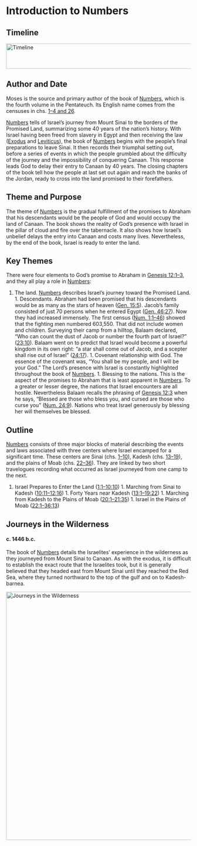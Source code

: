 
# Introduction to Numbers

## Timeline

 [ <img src="https:https://www.esv.org//static.esvmedia.orghttps://www.esv.org/media/esv-global-study-biblehttps://www.esv.org/images/mediumhttps://www.esv.org/chart_04_timeline.png" alt="Timeline" width="700" height="69"/> ](https:https://www.esv.org//static.esvmedia.orghttps://www.esv.org/media/esv-global-study-biblehttps://www.esv.org/images/big/chart_04_timeline.png) 

## Author and Date

Moses is the source and primary author of the book of [Numbers](https://www.esv.org/Numbers+1%3A1%E2%80%9336%3A13/), which is the fourth volume in the Pentateuch. Its English name comes from the censuses in chs. [1–4 and 26](https://www.esv.org/Numbers+1%3A1%E2%80%934%3A49%2C+26%3A1%E2%80%9365/).

[Numbers](https://www.esv.org/Numbers+1%3A1%E2%80%9336%3A13/) tells of Israel’s journey from Mount Sinai to the borders of the Promised Land, summarizing some 40 years of the nation’s history. With Israel having been freed from slavery in Egypt and then receiving the law ([Exodus](https://www.esv.org/Exodus+1%3A1%E2%80%9340%3A38/) and [Leviticus](https://www.esv.org/Leviticus+1%3A1%E2%80%9327%3A34/)), the book of [Numbers](https://www.esv.org/Numbers+1%3A1%E2%80%9336%3A13/) begins with the people’s final preparations to leave Sinai. It then records their triumphal setting out, before a series of events in which the people grumbled about the difficulty of the journey and the impossibility of conquering Canaan. This response leads God to delay their entry to Canaan by 40 years. The closing chapters of the book tell how the people at last set out again and reach the banks of the Jordan, ready to cross into the land promised to their forefathers.

## Theme and Purpose

The theme of [Numbers](https://www.esv.org/Numbers+1%3A1%E2%80%9336%3A13/) is the gradual fulfillment of the promises to Abraham that his descendants would be the people of God and would occupy the land of Canaan. The book shows the reality of God’s presence with Israel in the pillar of cloud and fire over the tabernacle. It also shows how Israel’s unbelief delays the entry into Canaan and costs many lives. Nevertheless, by the end of the book, Israel is ready to enter the land.

## Key Themes

There were four elements to God’s promise to Abraham in [Genesis 12:1–3](https://www.esv.org/Genesis+12%3A1%E2%80%933/), and they all play a role in [Numbers](https://www.esv.org/Numbers+1%3A1%E2%80%9336%3A13/):
1. The land. [Numbers](https://www.esv.org/Numbers+1%3A1%E2%80%9336%3A13/) describes Israel’s journey toward the Promised Land. 1. Descendants. Abraham had been promised that his descendants would be as many as the stars of heaven ([Gen. 15:5](https://www.esv.org/Genesis+15%3A5/)). Jacob’s family consisted of just 70 persons when he entered Egypt ([Gen. 46:27](https://www.esv.org/Genesis+46%3A27/)). Now they had increased immensely. The first census ([Num. 1:1–46](https://www.esv.org/Numbers+1%3A1%E2%80%9346/)) showed that the fighting men numbered 603,550. That did not include women and children. Surveying their camp from a hilltop, Balaam declared, “Who can count the dust of Jacob or number the fourth part of Israel?” ([23:10](https://www.esv.org/Numbers+23%3A10/)). Balaam went on to predict that Israel would become a powerful kingdom in its own right: “a star shall come out of Jacob, and a scepter shall rise out of Israel” ([24:17](https://www.esv.org/Numbers+24%3A17/)). 1. Covenant relationship with God. The essence of the covenant was, “You shall be my people, and I will be your God.” The Lord’s presence with Israel is constantly highlighted throughout the book of [Numbers](https://www.esv.org/Numbers+1%3A1%E2%80%9336%3A13/). 1. Blessing to the nations. This is the aspect of the promises to Abraham that is least apparent in [Numbers](https://www.esv.org/Numbers+1%3A1%E2%80%9336%3A13/). To a greater or lesser degree, the nations that Israel encounters are all hostile. Nevertheless Balaam recalls the phrasing of [Genesis 12:3](https://www.esv.org/Genesis+12%3A3/) when he says, “Blessed are those who bless you, and cursed are those who curse you” ([Num. 24:9](https://www.esv.org/Numbers+24%3A9/)). Nations who treat Israel generously by blessing her will themselves be blessed. 
## Outline

[Numbers](https://www.esv.org/Numbers+1%3A1%E2%80%9336%3A13/) consists of three major blocks of material describing the events and laws associated with three centers where Israel encamped for a significant time. These centers are Sinai (chs. [1–10](https://www.esv.org/Numbers+1%3A1%E2%80%9310%3A36/)), Kadesh (chs. [13–19](https://www.esv.org/Numbers+13%3A1%E2%80%9319%3A22/)), and the plains of Moab (chs. [22–36](https://www.esv.org/Numbers+22%3A1%E2%80%9336%3A13/)). They are linked by two short travelogues recording what occurred as Israel journeyed from one camp to the next.
1. Israel Prepares to Enter the Land ([1:1–10:10](https://www.esv.org/Numbers+1%3A1%E2%80%9310%3A10/)) 1. Marching from Sinai to Kadesh ([10:11–12:16](https://www.esv.org/Numbers+10%3A11%E2%80%9312%3A16/)) 1. Forty Years near Kadesh ([13:1–19:22](https://www.esv.org/Numbers+13%3A1%E2%80%9319%3A22/)) 1. Marching from Kadesh to the Plains of Moab ([20:1–21:35](https://www.esv.org/Numbers+20%3A1%E2%80%9321%3A35/)) 1. Israel in the Plains of Moab ([22:1–36:13](https://www.esv.org/Numbers+22%3A1%E2%80%9336%3A13/)) 
## Journeys in the Wilderness

#### c. 1446 b.c.

The book of [Numbers](https://www.esv.org/Numbers+1%3A1%E2%80%9336%3A13/) details the Israelites’ experience in the wilderness as they journeyed from Mount Sinai to Canaan. As with the exodus, it is difficult to establish the exact route that the Israelites took, but it is generally believed that they headed east from Mount Sinai until they reached the Red Sea, where they turned northward to the top of the gulf and on to Kadesh-barnea.

 [ <img src="https:https://www.esv.org//static.esvmedia.orghttps://www.esv.org/media/esv-global-study-biblehttps://www.esv.org/images/mediumhttps://www.esv.org/map_04_01.jpg" alt="Journeys in the Wilderness" width="700" height="675"/> ](https:https://www.esv.org//static.esvmedia.orghttps://www.esv.org/media/esv-global-study-biblehttps://www.esv.org/images/big/map_04_01.jpg) 

